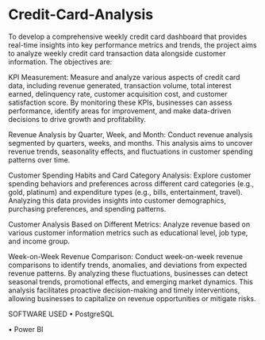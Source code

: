 # Credit-Card-Analysis

To develop a comprehensive weekly credit card dashboard that provides real-time insights into key performance metrics and trends, the project aims to analyze weekly credit card transaction data alongside customer information. The objectives are:

KPI Measurement: Measure and analyze various aspects of credit card data, including revenue generated, transaction volume, total interest earned, delinquency rate, customer acquisition cost, and customer satisfaction score. By monitoring these KPIs, businesses can assess performance, identify areas for improvement, and make data-driven decisions to drive growth and profitability.

Revenue Analysis by Quarter, Week, and Month: Conduct revenue analysis segmented by quarters, weeks, and months. This analysis aims to uncover revenue trends, seasonality effects, and fluctuations in customer spending patterns over time.

Customer Spending Habits and Card Category Analysis: Explore customer spending behaviors and preferences across different card categories (e.g., gold, platinum) and expenditure types (e.g., bills, entertainment, travel). Analyzing this data provides insights into customer demographics, purchasing preferences, and spending patterns.

Customer Analysis Based on Different Metrics: Analyze revenue based on various customer information metrics such as educational level, job type, and income group.

Week-on-Week Revenue Comparison: Conduct week-on-week revenue comparisons to identify trends, anomalies, and deviations from expected revenue patterns. By analyzing these fluctuations, businesses can detect seasonal trends, promotional effects, and emerging market dynamics. This analysis facilitates proactive decision-making and timely interventions, allowing businesses to capitalize on revenue opportunities or mitigate risks.


SOFTWARE USED
• PostgreSQL

• Power BI

